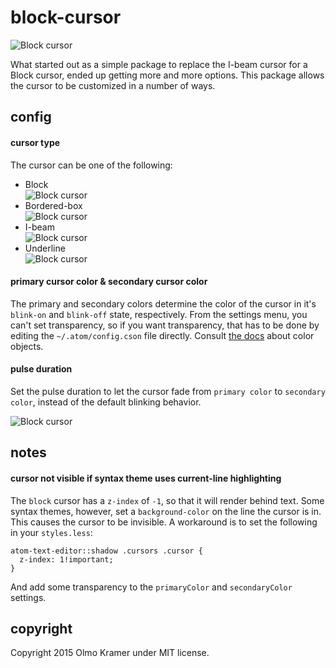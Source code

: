 # block-cursor

![Block cursor](https://raw.githubusercontent.com/olmokramer/atom-block-cursor/master/cursor-block.png)

What started out as a simple package to replace the I-beam cursor for a Block cursor, ended up getting more and more options. This package allows the cursor to be customized in a number of ways.

## config

#### cursor type

The cursor can be one of the following:
* Block <br>![Block cursor](https://raw.githubusercontent.com/olmokramer/atom-block-cursor/master/cursor-block.png)
* Bordered-box <br>![Block cursor](https://raw.githubusercontent.com/olmokramer/atom-block-cursor/master/cursor-bordered-box.png)
* I-beam <br>![Block cursor](https://raw.githubusercontent.com/olmokramer/atom-block-cursor/master/cursor-i-beam.png)
* Underline <br>![Block cursor](https://raw.githubusercontent.com/olmokramer/atom-block-cursor/master/cursor-underline.png)

#### primary cursor color & secondary cursor color

The primary and secondary colors determine the color of the cursor in it's `blink-on` and `blink-off` state, respectively. From the settings menu, you can't set transparency, so if you want transparency, that has to be done by editing the `~/.atom/config.cson` file directly. Consult [the docs](https://atom.io/docs/api/latest/Config#color) about color objects.

#### pulse duration

Set the pulse duration to let the cursor fade from `primary color` to `secondary color`, instead of the default blinking behavior.

![Block cursor](https://raw.githubusercontent.com/olmokramer/atom-block-cursor/master/cursor-pulse.gif)

## notes

#### cursor not visible if syntax theme uses current-line highlighting

The `block` cursor has a `z-index` of `-1`, so that it will render behind text. Some syntax themes, however, set a `background-color` on the line the cursor is in. This causes the cursor to be invisible. A workaround is to set the following in your `styles.less`:

```csss
atom-text-editor::shadow .cursors .cursor {
  z-index: 1!important;
}
```

And add some transparency to the `primaryColor` and `secondaryColor` settings.

## copyright

Copyright 2015 Olmo Kramer under MIT license.